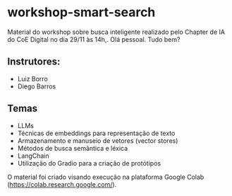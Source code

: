 # workshop-smart-search
Material do workshop sobre busca inteligente realizado pelo Chapter de IA do CoE Digital no dia 29/11 às 14h,.
Olá pessoal. Tudo bem?

## Instrutores:
 - Luiz Borro
 - Diego Barros 

## Temas
- LLMs
- Técnicas de embeddings para representação de texto
- Armazenamento e manuseio de vetores (vector stores)
- Métodos de busca semântica e léxica
- LangChain
- Utilização do Gradio para a criação de protótipos

O material foi criado visando execução na plataforma Google Colab (https://colab.research.google.com/).
